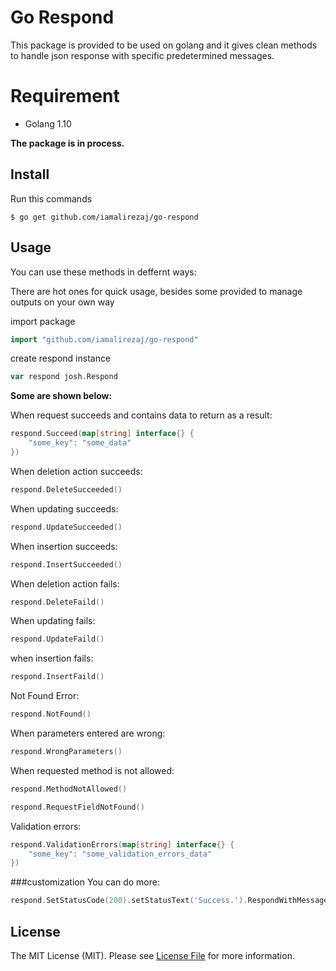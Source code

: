 # Go Respond

This package is provided to be used on golang and it gives clean methods to handle json response with specific predetermined messages.

# Requirement
* Golang 1.10

**The package is in process.**

## Install

Run this commands

    $ go get github.com/iamalirezaj/go-respond

## Usage

You can use these methods in deffernt ways:

There are hot ones for quick usage, besides some provided to manage outputs on your own way

import package
```go
import "github.com/iamalirezaj/go-respond"
```

create respond instance
```go
var respond josh.Respond
```

**Some are shown below:**

When request succeeds and contains data to return as a result:
```go
respond.Succeed(map[string] interface{} {
    "some_key": "some_data"
})
```

When deletion action succeeds:
```go
respond.DeleteSucceeded()
```

When updating succeeds:
```go
respond.UpdateSucceeded()
```

When insertion succeeds:
```go
respond.InsertSucceeded()
```

When deletion action fails:
```go
respond.DeleteFaild()
```

When updating fails:
```go
respond.UpdateFaild()
```

when insertion fails:
```go
respond.InsertFaild()
```

Not Found Error:
```go
respond.NotFound()
```

When parameters entered are wrong:
```go
respond.WrongParameters()
```

When requested method is not allowed:
```go
respond.MethodNotAllowed()
```

```go
respond.RequestFieldNotFound()
```

Validation errors:
```go
respond.ValidationErrors(map[string] interface{} {
    "some_key": "some_validation_errors_data"
})
```

###customization
You can do more:
```go
respond.SetStatusCode(200).setStatusText('Success.').RespondWithMessage('Your custom message')
```

## License
The MIT License (MIT). Please see [License File](LICENSE.md) for more information.

